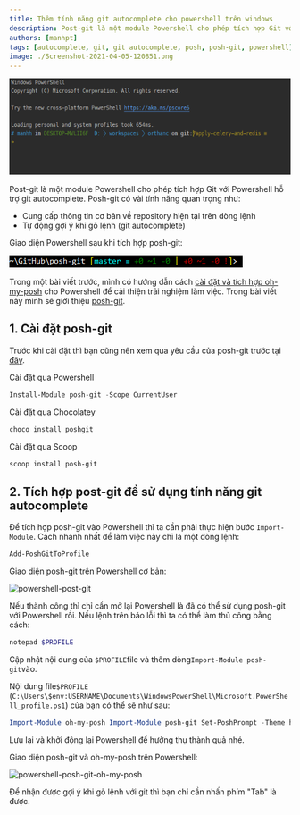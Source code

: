 ```yaml
---
title: Thêm tính năng git autocomplete cho powershell trên windows
description: Post-git là một module Powershell cho phép tích hợp Git với Powershell. Hỗ trợ hiển thị các thông tin cơ bản và git autocomplete.
authors: [manhpt]
tags: [autocomplete, git, git autocomplete, posh, posh-git, powershell]
image: ./Screenshot-2021-04-05-120851.png
---
```


![](./Screenshot-2021-04-05-120851.png)

Post-git là một module Powershell cho phép tích hợp Git với Powershell hỗ trợ git autocomplete. Posh-git có vài tính năng quan trọng như:

- Cung cấp thông tin cơ bản về repository hiện tại trên dòng lệnh
- Tự động gợi ý khi gõ lệnh (git autocomplete)

Giao diện Powershell sau khi tích hợp posh-git:

![demo-posh-git-on-powershell](./PromptDefaultLong.png)

Trong một bài viết trước, mình có hướng dẫn cách [cài đặt và tích hợp oh-my-posh](https://manhpt.com/2021/03/30/su-dung-oh-my-posh-de-powershell-tro-nen-hap-dan-hon/) cho Powershell để cải thiện trải nghiệm làm việc. Trong bài viết này mình sẽ giới thiệu [posh-git](https://github.com/dahlbyk/posh-git).

## 1. Cài đặt posh-git

Trước khi cài đặt thì bạn cũng nên xem qua yêu cầu của posh-git trước tại [đây](https://github.com/dahlbyk/posh-git#prerequisites).

Cài đặt qua Powershell

```powershell
Install-Module posh-git -Scope CurrentUser
```

Cài đặt qua Chocolatey

```powershell
choco install poshgit
```

Cài đặt qua Scoop

```powershell
scoop install posh-git
```

## 2. Tích hợp post-git để sử dụng tính năng git autocomplete

Để tích hợp posh-git vào Powershell thì ta cần phải thực hiện bước `Import-Module`. Cách nhanh nhất để làm việc này chỉ là một dòng lệnh:

```powershell
Add-PoshGitToProfile
```

Giao diện posh-git trên Powershell cơ bản:

![powershell-post-git](https://s3.ap-southeast-1.amazonaws.com/manhpt.com/2021/04/Screenshot-2021-04-05-120543.png)

Nếu thành công thì chỉ cần mở lại Powershell là đã có thể sử dụng posh-git với Powershell rồi. Nếu lệnh trên báo lỗi thì ta có thể làm thủ công bằng cách:

```powershell
notepad $PROFILE
```

Cập nhật nội dung của `$PROFILE`file và thêm dòng`Import-Module posh-git`vào.

Nội dung file`$PROFILE` (`C:\Users\$env:USERNAME\Documents\WindowsPowerShell\Microsoft.PowerShell_profile.ps1`) của bạn có thể sẽ như sau:

```powershell
Import-Module oh-my-posh Import-Module posh-git Set-PoshPrompt -Theme honukai
```

Lưu lại và khởi động lại Powershell để hưởng thụ thành quả nhé.

Giao diện posh-git và oh-my-posh trên Powershell:

![powershell-posh-git-oh-my-posh](https://s3.ap-southeast-1.amazonaws.com/manhpt.com/2021/04/Screenshot-2021-04-05-120851.png)

Để nhận được gợi ý khi gõ lệnh với git thì bạn chỉ cần nhấn phím "Tab" là được.
